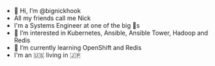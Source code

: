- 👋 Hi, I’m @bignickhook
- All my friends call me Nick
- I'm a Systems Engineer at one of the big :bank:s
- 👀 I’m interested in Kubernetes, Ansible, Ansible Tower, Hadoop and Redis
- 🌱 I’m currently learning OpenShift and Redis
- I'm an :us: living in :jp:


<!---
- 💞️ I’m looking to collaborate on ...
- 📫 How to reach me ...
bignickhook/bignickhook is a ✨ special ✨ repository because its `README.md` (this file) appears on your GitHub profile.
You can click the Preview link to take a look at your changes.
--->
